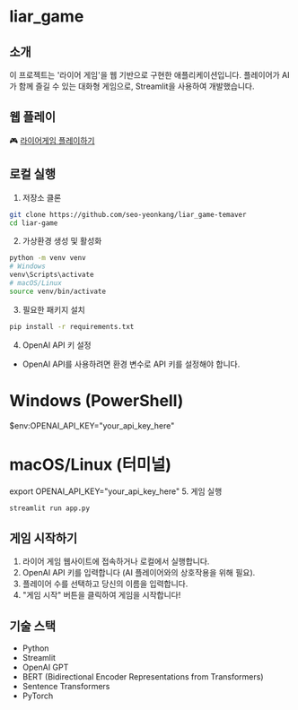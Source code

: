 # liar_game

## 소개
이 프로젝트는  '라이어 게임'을 웹 기반으로 구현한 애플리케이션입니다. 플레이어가 AI가 함께 즐길 수 있는 대화형 게임으로, Streamlit을 사용하여 개발했습니다.

## 웹 플레이
🎮 [라이어게임 플레이하기](https://kubig-liargame.streamlit.app/)

## 로컬 실행

1. 저장소 클론
```bash
git clone https://github.com/seo-yeonkang/liar_game-temaver
cd liar-game
```
2. 가상환경 생성 및 활성화
```bash
python -m venv venv
# Windows
venv\Scripts\activate
# macOS/Linux
source venv/bin/activate
```
3. 필요한 패키지 설치
```bash
pip install -r requirements.txt
```
4. OpenAI API 키 설정
- OpenAI API를 사용하려면 환경 변수로 API 키를 설정해야 합니다.
# Windows (PowerShell)
$env:OPENAI_API_KEY="your_api_key_here"
# macOS/Linux (터미널)
export OPENAI_API_KEY="your_api_key_here"
5. 게임 실행
```bash
streamlit run app.py
```



## 게임 시작하기
1. 라이어 게임 웹사이트에 접속하거나 로컬에서 실행합니다.
2. OpenAI API 키를 입력합니다 (AI 플레이어와의 상호작용을 위해 필요).
3. 플레이어 수를 선택하고 당신의 이름을 입력합니다.
4. "게임 시작" 버튼을 클릭하여 게임을 시작합니다!

## 기술 스택
- Python
- Streamlit
- OpenAI GPT
- BERT (Bidirectional Encoder Representations from Transformers)
- Sentence Transformers
- PyTorch
